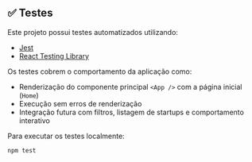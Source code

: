 ## ✅ Testes

Este projeto possui testes automatizados utilizando:

- [Jest](https://jestjs.io/)
- [React Testing Library](https://testing-library.com/docs/react-testing-library/intro)

Os testes cobrem o comportamento da aplicação como:

- Renderização do componente principal `<App />` com a página inicial (`Home`)
- Execução sem erros de renderização
- Integração futura com filtros, listagem de startups e comportamento interativo

Para executar os testes localmente:

```bash
npm test
